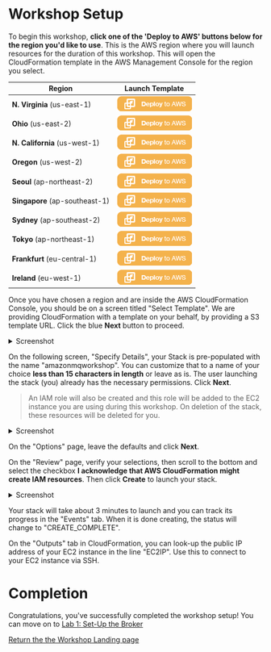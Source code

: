 # Workshop Setup

To begin this workshop, **click one of the 'Deploy to AWS' buttons below for the region you'd like to use**. This is the AWS region where you will launch resources for the duration of this workshop. This will open the CloudFormation template in the AWS Management Console for the region you select.

Region | Launch Template
------------ | -------------
**N. Virginia** (us-east-1) | [![Launch Amazon MQ Workshop Stack into N. Virginia with CloudFormation](/images/deploy-to-aws.png)](https://console.aws.amazon.com/cloudformation/home?region=us-east-1#/stacks/new?stackName=amazonmqworkshop&templateURL=https://s3.amazonaws.com/amazon-mq-workshop/CreateAmazonMQWorkshop.json)
**Ohio** (us-east-2) | [![Launch Amazon MQ Workshop Stack into Ohio with CloudFormation](/images/deploy-to-aws.png)](https://console.aws.amazon.com/cloudformation/home?region=us-east-2#/stacks/new?stackName=amazonmqworkshop&templateURL=https://s3.amazonaws.com/amazon-mq-workshop/CreateAmazonMQWorkshop.json)
**N. California** (us-west-1) | [![Launch Amazon MQ Workshop Stack into N. California with CloudFormation](/images/deploy-to-aws.png)](https://console.aws.amazon.com/cloudformation/home?region=us-west-1#/stacks/new?stackName=amazonmqworkshop&templateURL=https://s3.amazonaws.com/amazon-mq-workshop/CreateAmazonMQWorkshop.json)
**Oregon** (us-west-2) | [![Launch Amazon MQ Workshop Stack into Oregon with CloudFormation](/images/deploy-to-aws.png)](https://console.aws.amazon.com/cloudformation/home?region=us-west-2#/stacks/new?stackName=amazonmqworkshop&templateURL=https://s3.amazonaws.com/amazon-mq-workshop/CreateAmazonMQWorkshop.json)
**Seoul** (ap-northeast-2) | [![Launch Amazon MQ Workshop Stack into Seoul with CloudFormation](/images/deploy-to-aws.png)](https://console.aws.amazon.com/cloudformation/home?region=ap-northeast-2#/stacks/new?stackName=amazonmqworkshop&templateURL=https://s3.amazonaws.com/amazon-mq-workshop/CreateAmazonMQWorkshop.json)
**Singapore** (ap-southeast-1) | [![Launch Amazon MQ Workshop Stack into Singapore with CloudFormation](/images/deploy-to-aws.png)](https://console.aws.amazon.com/cloudformation/home?region=ap-southeast-1#/stacks/new?stackName=amazonmqworkshop&templateURL=https://s3.amazonaws.com/amazon-mq-workshop/CreateAmazonMQWorkshop.json)
**Sydney** (ap-southeast-2) | [![Launch Amazon MQ Workshop Stack into Sydney with CloudFormation](/images/deploy-to-aws.png)](https://console.aws.amazon.com/cloudformation/home?region=ap-southeast-2#/stacks/new?stackName=amazonmqworkshop&templateURL=https://s3.amazonaws.com/amazon-mq-workshop/CreateAmazonMQWorkshop.json)
**Tokyo** (ap-northeast-1) | [![Launch Amazon MQ Workshop Stack into Tokyo with CloudFormation](/images/deploy-to-aws.png)](https://console.aws.amazon.com/cloudformation/home?region=ap-northeast-1#/stacks/new?stackName=amazonmqworkshop&templateURL=https://s3.amazonaws.com/amazon-mq-workshop/CreateAmazonMQWorkshop.json)
**Frankfurt** (eu-central-1) | [![Launch Amazon MQ Workshop Stack into Frankfurt with CloudFormation](/images/deploy-to-aws.png)](https://console.aws.amazon.com/cloudformation/home?region=eu-central-1#/stacks/new?stackName=amazonmqworkshop&templateURL=https://s3.amazonaws.com/amazon-mq-workshop/CreateAmazonMQWorkshop.json)
**Ireland** (eu-west-1) | [![Launch Amazon MQ Workshop Stack into Ireland with CloudFormation](/images/deploy-to-aws.png)](https://console.aws.amazon.com/cloudformation/home?region=eu-west-1#/stacks/new?stackName=amazonmqworkshop&templateURL=https://s3.amazonaws.com/amazon-mq-workshop/CreateAmazonMQWorkshop.json)

Once you have chosen a region and are inside the AWS CloudFormation Console, you should be on a screen titled "Select Template". We are providing CloudFormation with a template on your behalf, by providing a S3 template URL. Click the blue **Next** button to proceed.

<details><summary>Screenshot</summary><p>

![Amazon MQ workshop setup step 2](/images/workshop-set-up-Step2.png)

</p></details><p/>

On the following screen, "Specify Details", your Stack is pre-populated with the name "amazonmqworkshop". You can customize that to a name of your choice **less than 15 characters in length** or leave as is. The user launching the stack (you) already has the necessary permissions. Click **Next**.

> An IAM role will also be created and this role will be added to the EC2 instance you are using during this workshop. On deletion of the stack, these resources will be deleted for you.

<details><summary>Screenshot</summary><p>

![Amazon MQ workshop setup step 3](/images/workshop-set-up-Step3.png)

</p></details><p/>

On the "Options" page, leave the defaults and click **Next**.

On the "Review" page, verify your selections, then scroll to the bottom and select the checkbox **I acknowledge that AWS CloudFormation might create IAM resources**. Then click **Create** to launch your stack.

<details><summary>Screenshot</summary><p>

![Amazon MQ workshop setup step 5](/images/workshop-set-up-Step5.png)

</p></details><p/>

Your stack will take about 3 minutes to launch and you can track its progress in the "Events" tab. When it is done creating, the status will change to "CREATE_COMPLETE".

On the "Outputs" tab in CloudFormation, you can look-up the public IP address of your EC2 instance in the line "EC2IP". Use this to connect to your EC2 instance via SSH.

# Completion

Congratulations, you've successfully completed the workshop setup! You can move on to [Lab 1: Set-Up the Broker](/labs/lab-1.md)

[Return the the Workshop Landing page](/README.md)

